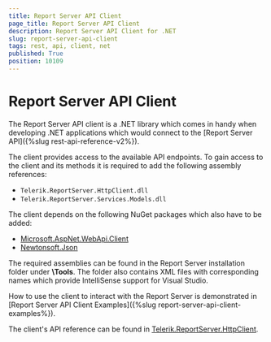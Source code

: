 ```yaml
---
title: Report Server API Client
page_title: Report Server API Client
description: Report Server API Client for .NET
slug: report-server-api-client
tags: rest, api, client, net
published: True
position: 10109
---
```


# Report Server API Client

The Report Server API client is a .NET library which comes in handy when developing .NET applications which would connect to the [Report Server API]({%slug rest-api-reference-v2%}).

The client provides access to the available API endpoints. To gain access to the client and its methods it is required to add the following assembly references:

- `Telerik.ReportServer.HttpClient.dll`
- `Telerik.ReportServer.Services.Models.dll`

The client depends on the following NuGet packages which also have to be added:

- [Microsoft.AspNet.WebApi.Client](https://www.nuget.org/packages/Microsoft.AspNet.WebApi.Client)
- [Newtonsoft.Json](https://www.nuget.org/packages/Newtonsoft.Json)

The required assemblies can be found in the Report Server installation folder under **\Tools**. The folder also contains XML files with corresponding names which provide IntelliSense support for Visual Studio.

How to use the client to interact with the Report Server is demonstrated in [Report Server API Client Examples]({%slug report-server-api-client-examples%}).

The client's API reference can be found in [Telerik.ReportServer.HttpClient](https://docs.telerik.com/reporting/n-telerik-reportserver-httpclient).
